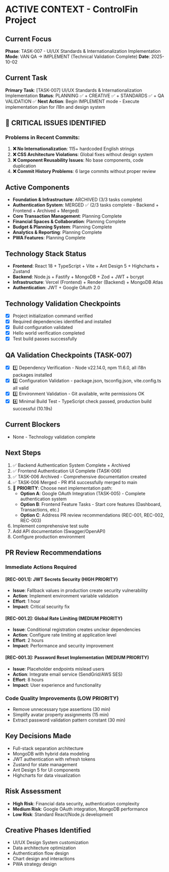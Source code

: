 # ACTIVE CONTEXT - ControlFin Project

## Current Focus

**Phase**: TASK-007 - UI/UX Standards & Internationalization Implementation
**Mode**: VAN QA → IMPLEMENT (Technical Validation Complete)
**Date**: 2025-10-02

## Current Task

**Primary Task**: [TASK-007] UI/UX Standards & Internationalization Implementation
**Status**: PLANNING ✅ + CREATIVE ✅ + STANDARDS ✅ + QA VALIDATION ✅
**Next Action**: Begin IMPLEMENT mode - Execute implementation plan for i18n and design system

## 🚨 CRITICAL ISSUES IDENTIFIED

### **Problems in Recent Commits:**

1. **❌ No Internationalization**: 115+ hardcoded English strings
2. **❌ CSS Architecture Violations**: Global fixes without design system
3. **❌ Component Reusability Issues**: No base components, code duplication
4. **❌ Commit History Problems**: 6 large commits without proper review

## Active Components

- **Foundation & Infrastructure**: ARCHIVED (3/3 tasks complete)
- **Authentication System**: MERGED ✅ (2/3 tasks complete - Backend + Frontend + Archived + Merged)
- **Core Transaction Management**: Planning Complete
- **Financial Spaces & Collaboration**: Planning Complete
- **Budget & Planning System**: Planning Complete
- **Analytics & Reporting**: Planning Complete
- **PWA Features**: Planning Complete

## Technology Stack Status

- **Frontend**: React 18 + TypeScript + Vite + Ant Design 5 + Highcharts + Zustand
- **Backend**: Node.js + Fastify + MongoDB + Zod + JWT + bcrypt
- **Infrastructure**: Vercel (Frontend) + Render (Backend) + MongoDB Atlas
- **Authentication**: JWT + Google OAuth 2.0

## Technology Validation Checkpoints

- [x] Project initialization command verified
- [x] Required dependencies identified and installed
- [x] Build configuration validated
- [x] Hello world verification completed
- [x] Test build passes successfully

## QA Validation Checkpoints (TASK-007)

- [x] 1️⃣ Dependency Verification - Node v22.14.0, npm 11.6.0, all i18n packages installed
- [x] 2️⃣ Configuration Validation - package.json, tsconfig.json, vite.config.ts all valid
- [x] 3️⃣ Environment Validation - Git available, write permissions OK
- [x] 4️⃣ Minimal Build Test - TypeScript check passed, production build successful (10.19s)

## Current Blockers

- None - Technology validation complete

## Next Steps

1. ✅ Backend Authentication System Complete + Archived
2. ✅ Frontend Authentication UI Complete (TASK-006)
3. ✅ TASK-006 Archived - Comprehensive documentation created
4. ✅ TASK-006 Merged - PR #14 successfully merged to main
5. 🔄 **PRIORITY**: Choose next implementation path:
   - **Option A**: Google OAuth Integration (TASK-005) - Complete authentication system
   - **Option B**: Frontend Feature Tasks - Start core features (Dashboard, Transactions, etc.)
   - **Option C**: Address PR review recommendations (REC-001, REC-002, REC-003)
6. Implement comprehensive test suite
7. Add API documentation (Swagger/OpenAPI)
8. Configure production environment

## PR Review Recommendations

### Immediate Actions Required

#### [REC-001.1]: JWT Secrets Security (HIGH PRIORITY)

- **Issue**: Fallback values in production create security vulnerability
- **Action**: Implement environment variable validation
- **Effort**: 1 hour
- **Impact**: Critical security fix

#### [REC-001.2]: Global Rate Limiting (MEDIUM PRIORITY)

- **Issue**: Conditional registration creates unclear dependencies
- **Action**: Configure rate limiting at application level
- **Effort**: 2 hours
- **Impact**: Performance and security improvement

#### [REC-001.3]: Password Reset Implementation (MEDIUM PRIORITY)

- **Issue**: Placeholder endpoints mislead users
- **Action**: Integrate email service (SendGrid/AWS SES)
- **Effort**: 8 hours
- **Impact**: User experience and functionality

### Code Quality Improvements (LOW PRIORITY)

- Remove unnecessary type assertions (30 min)
- Simplify avatar property assignments (15 min)
- Extract password validation pattern constant (30 min)

## Key Decisions Made

- Full-stack separation architecture
- MongoDB with hybrid data modeling
- JWT authentication with refresh tokens
- Zustand for state management
- Ant Design 5 for UI components
- Highcharts for data visualization

## Risk Assessment

- **High Risk**: Financial data security, authentication complexity
- **Medium Risk**: Google OAuth integration, MongoDB performance
- **Low Risk**: Standard React/Node.js development

## Creative Phases Identified

- UI/UX Design System customization
- Data architecture optimization
- Authentication flow design
- Chart design and interactions
- PWA strategy design
